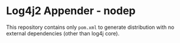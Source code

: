 # Log4j2 Appender - nodep

This repository contains only `pom.xml` to generate distribution with no external dependencies (other than log4j core).
